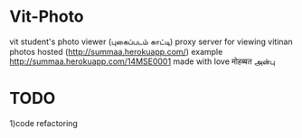 # Vit-Photo
vit student's photo viewer (புகைப்படம் காட்டி)
proxy server for viewing vitinan photos
hosted (http://summaa.herokuapp.com/)
example http://summaa.herokuapp.com/14MSE0001
made with love मोहब्बत அன்பு
# TODO
1)code refactoring
